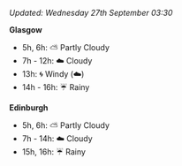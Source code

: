 *Updated: Wednesday 27th September 03:30*

**Glasgow**

* 5h, 6h: :partly_sunny: Partly Cloudy
* 7h - 12h: :cloud: Cloudy
* 13h: :cyclone: Windy (:cloud:)
* 14h - 16h: :umbrella: Rainy

**Edinburgh**

* 5h, 6h: :partly_sunny: Partly Cloudy
* 7h - 14h: :cloud: Cloudy
* 15h, 16h: :umbrella: Rainy

